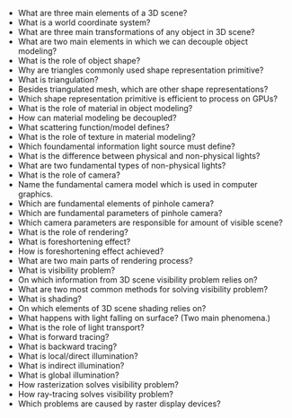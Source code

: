 
* What are three main elements of a 3D scene?
* What is a world coordinate system?
* What are three main transformations of any object in 3D scene?
* What are two main elements in which we can decouple object modeling?
* What is the role of object shape?
* Why are triangles commonly used shape representation primitive?
* What is triangulation?
* Besides triangulated mesh, which are other shape representations?
* Which shape representation primitive is efficient to process on GPUs?
* What is the role of material in object modeling?
* How can material modeling be decoupled? 
* What scattering function/model defines?
* What is the role of texture in material modeling?
* Which foundamental information light source must define?
* What is the difference between physical and non-physical lights?
* What are two fundamental types of non-physical lights?
* What is the role of camera?
* Name the fundamental camera model which is used in computer graphics.
* Which are fundamental elements of pinhole camera?
* Which are fundamental parameters of pinhole camera?
* Which camera parameters are responsible for amount of visible scene?
* What is the role of rendering?
* What is foreshortening effect?
* How is foreshortening effect achieved? 
* What are two main parts of rendering process?
* What is visibility problem?
* On which information from 3D scene visibility problem relies on?
* What are two most common methods for solving visibility problem?
* What is shading?
* On which elements of 3D scene shading relies on?
* What happens with light falling on surface? (Two main phenomena.)
* What is the role of light transport?
* What is forward tracing?
* What is backward tracing?
* What is local/direct illumination?
* What is indirect illumination?
* What is global illumination?
* How rasterization solves visibility problem?
* How ray-tracing solves visibility problem?
* Which problems are caused by raster display devices?

